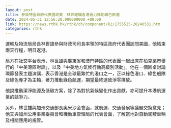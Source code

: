 ```yaml
---
layout: post
title: 參與特區政府代表團訪美　林世雄稱香港著力推動綠色航運
date: 2024-05-31 12:56:28.000000000 +08:00
link: https://news.rthk.hk/rthk/ch/component/k2/1755525-20240531.htm
categories: rthk
---
```


運輸及物流局局長林世雄參與財政司司長率領的特區政府代表團訪問美國，他結束兩天行程，明日返港。 

局方在社交平台表示，林世雄與廣東省和澳門特區的代表團一起出席在柏克萊市舉行的「中美灣區對話」，以及「中美地方氣候行動高級別活動」。他在一個圓桌討論環節發表主題演講，表示香港是全球最繁忙的港口之一，正以綠色港口、綠色船隊及綠色專才為主軸，著力推動綠色航運，期望最終達致淨零排放。

他說推動潔淨能源及低碳方案，除了為對抗氣候變化作出貢獻，亦可提升本港航運業的競爭力。

另外，林世雄與加州交通部長奧米沙金會面，就航運、交通發展等議題交換意見；他又與加州公用事業委員會和機動車管理局的代表會面，了解當地對自動駕駛車輛及相關應用的規管。

